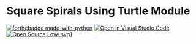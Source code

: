 # Square Spirals Using Turtle Module

[![forthebadge made-with-python](http://ForTheBadge.com/images/badges/made-with-python.svg)](https://www.python.org/)
[![Open in Visual Studio Code](https://open.vscode.dev/badges/open-in-vscode.svg)](https://open.vscode.dev/organization/repository)
[![Open Source Love svg1](https://badges.frapsoft.com/os/v1/open-source.svg?v=103)](https://github.com/ellerbrock/open-source-badges/)


